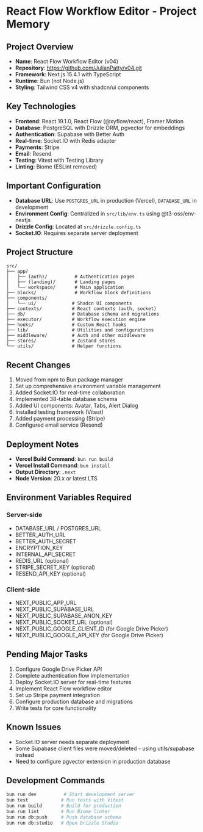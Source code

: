 # React Flow Workflow Editor - Project Memory

## Project Overview
- **Name**: React Flow Workflow Editor (v04)
- **Repository**: https://github.com/JulianPatty/v04.git
- **Framework**: Next.js 15.4.1 with TypeScript
- **Runtime**: Bun (not Node.js)
- **Styling**: Tailwind CSS v4 with shadcn/ui components

## Key Technologies
- **Frontend**: React 19.1.0, React Flow (@xyflow/react), Framer Motion
- **Database**: PostgreSQL with Drizzle ORM, pgvector for embeddings
- **Authentication**: Supabase with Better Auth
- **Real-time**: Socket.IO with Redis adapter
- **Payments**: Stripe
- **Email**: Resend
- **Testing**: Vitest with Testing Library
- **Linting**: Biome (ESLint removed)

## Important Configuration
- **Database URL**: Use `POSTGRES_URL` in production (Vercel), `DATABASE_URL` in development
- **Environment Config**: Centralized in `src/lib/env.ts` using @t3-oss/env-nextjs
- **Drizzle Config**: Located at `src/drizzle.config.ts`
- **Socket.IO**: Requires separate server deployment

## Project Structure
```
src/
├── app/
│   ├── (auth)/          # Authentication pages
│   ├── (landing)/       # Landing pages
│   └── workspace/       # Main application
├── blocks/              # Workflow block definitions
├── components/
│   └── ui/             # Shadcn UI components
├── contexts/           # React contexts (auth, socket)
├── db/                 # Database schema and migrations
├── executor/           # Workflow execution engine
├── hooks/              # Custom React hooks
├── lib/                # Utilities and configurations
├── middleware/         # Auth and other middleware
├── stores/             # Zustand stores
└── utils/              # Helper functions
```

## Recent Changes
1. Moved from npm to Bun package manager
2. Set up comprehensive environment variable management
3. Added Socket.IO for real-time collaboration
4. Implemented 38-table database schema
5. Added UI components: Avatar, Tabs, Alert Dialog
6. Installed testing framework (Vitest)
7. Added payment processing (Stripe)
8. Configured email service (Resend)

## Deployment Notes
- **Vercel Build Command**: `bun run build`
- **Vercel Install Command**: `bun install`
- **Output Directory**: `.next`
- **Node Version**: 20.x or latest LTS

## Environment Variables Required
### Server-side
- DATABASE_URL / POSTGRES_URL
- BETTER_AUTH_URL
- BETTER_AUTH_SECRET
- ENCRYPTION_KEY
- INTERNAL_API_SECRET
- REDIS_URL (optional)
- STRIPE_SECRET_KEY (optional)
- RESEND_API_KEY (optional)

### Client-side
- NEXT_PUBLIC_APP_URL
- NEXT_PUBLIC_SUPABASE_URL
- NEXT_PUBLIC_SUPABASE_ANON_KEY
- NEXT_PUBLIC_SOCKET_URL (optional)
- NEXT_PUBLIC_GOOGLE_CLIENT_ID (for Google Drive Picker)
- NEXT_PUBLIC_GOOGLE_API_KEY (for Google Drive Picker)

## Pending Major Tasks
1. Configure Google Drive Picker API
2. Complete authentication flow implementation
3. Deploy Socket.IO server for real-time features
4. Implement React Flow workflow editor
5. Set up Stripe payment integration
6. Configure production database and migrations
7. Write tests for core functionality

## Known Issues
- Socket.IO server needs separate deployment
- Some Supabase client files were moved/deleted - using utils/supabase instead
- Need to configure pgvector extension in production database

## Development Commands
```bash
bun run dev          # Start development server
bun test            # Run tests with Vitest
bun run build       # Build for production
bun run lint        # Run Biome linter
bun run db:push     # Push database schema
bun run db:studio   # Open Drizzle Studio
```